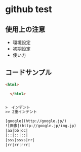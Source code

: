 # github test

## 使用上の注意
- 環境設定
- 初期設定
- 使い方

## コードサンプル

~~~html
<html>

  </html>


>　インデント
>> 2重インデント

[google](http://google.jp/)
![画像](http://google.jp/img.jp)
|aa|bb|cc|
|::|::|::|
|sss|ssss|rr|
|rr|rr|rrr|
